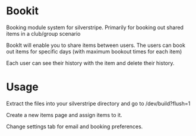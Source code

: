 Bookit
======

Booking module system for silverstripe. Primarily for booking out shared items in a club/group scenario

BookIt will enable you to share items between users. The users can book out items for specific days (with maximum bookout times for each item)

Each user can see their history with the item and delete their history. 

Usage
======
Extract the files into your silverstripe directory and go to /dev/build?flush=1

Create a new items page and assign items to it.

Change settings tab for email and booking preferences.


